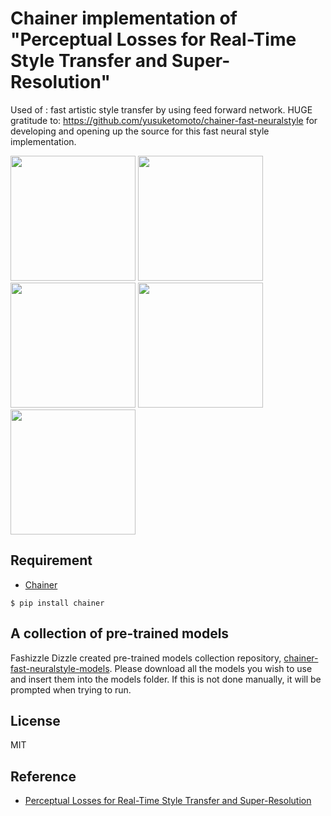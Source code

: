 # Chainer implementation of "Perceptual Losses for Real-Time Style Transfer and Super-Resolution"
Used of : fast artistic style transfer by using feed forward network. HUGE gratitude to: https://github.com/yusuketomoto/chainer-fast-neuralstyle for developing and opening up the source for this fast neural style implementation.

<img src="https://raw.githubusercontent.com/yusuketomoto/chainer-fast-neuralstyle/master/sample_images/tubingen.jpg" height="200px">

<img src="https://raw.githubusercontent.com/yusuketomoto/chainer-fast-neuralstyle/master/sample_images/style_1.png" height="200px">
<img src="https://raw.githubusercontent.com/yusuketomoto/chainer-fast-neuralstyle/master/sample_images/output_1.jpg" height="200px">

<img src="https://raw.githubusercontent.com/yusuketomoto/chainer-fast-neuralstyle/master/sample_images/style_2.png" height="200px">
<img src="https://raw.githubusercontent.com/yusuketomoto/chainer-fast-neuralstyle/master/sample_images/output_2.jpg" height="200px">

## Requirement
- [Chainer](https://github.com/pfnet/chainer)
```
$ pip install chainer
```
## A collection of pre-trained models
Fashizzle Dizzle created pre-trained models collection repository, [chainer-fast-neuralstyle-models](https://github.com/gafr/chainer-fast-neuralstyle-models). Please download all the models you wish to use and insert them into the models folder. If this is not done manually, it will be prompted when trying to run.

## License
MIT

## Reference
- [Perceptual Losses for Real-Time Style Transfer and Super-Resolution](http://arxiv.org/abs/1603.08155)